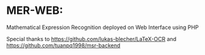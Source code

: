 # MER-WEB: 
Mathematical Expression Recognition deployed on Web Interface using PHP

Special thanks to https://github.com/lukas-blecher/LaTeX-OCR and https://github.com/tuanpq1998/msr-backend
